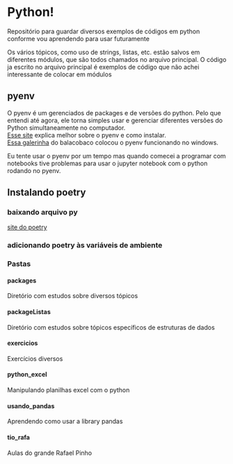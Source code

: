 # Python!
Repositório para guardar diversos exemplos de códigos em python conforme vou aprendendo para usar futuramente

Os vários tópicos, como uso de strings, listas, etc. estão salvos em diferentes módulos, que são todos chamados no arquivo principal. O código ja escrito no arquivo principal é exemplos de código que não achei interessante de colocar em módulos

## pyenv
O pyenv é um gerenciados de packages e de versões do python. Pelo que entendi até agora, ele torna simples usar e gerenciar diferentes versões do Python simultaneamente no computador. <br>
<a href="https://realpython.com/intro-to-pyenv/#what-about-a-package-manager">Esse site</a> explica melhor sobre o pyenv e como instalar. <br>
<a href="https://github.com/pyenv-win/pyenv-win">Essa galerinha</a> do balacobaco colocou o pyenv funcionando no windows.

Eu tente usar o pyenv por um tempo mas quando comecei a programar com notebooks tive problemas para usar o jupyter notebook com o python rodando no pyenv.

## Instalando poetry
### baixando arquivo py
<a href="https://python-poetry.org/docs">site do poetry</a>

### adicionando poetry às variáveis de ambiente

### Pastas

#### packages
Diretório com estudos sobre diversos tópicos

#### packageListas
Diretório com estudos sobre tópicos específicos de estruturas de dados

#### exercicios
Exercícios diversos

#### python_excel
Manipulando planilhas excel com o python

#### usando_pandas
Aprendendo como usar a library pandas

#### tio_rafa
Aulas do grande Rafael Pinho
